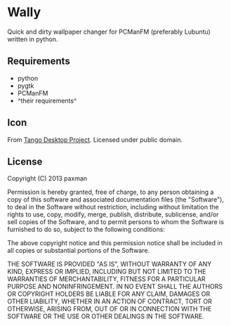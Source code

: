Wally
====================

Quick and dirty wallpaper changer for PCManFM (preferably Lubuntu) written in python.

Requirements
---------------------
* python
* pygtk
* PCManFM
* ^their requirements^

Icon
---------------------
From [Tango Desktop Project](http://tango.freedesktop.org/Tango_Desktop_Project).
Licensed under public domain.

License
---------------------
Copyright (C) 2013 paxman

Permission is hereby granted, free of charge, to any person obtaining a copy of this software and associated documentation files (the "Software"), to deal in the Software without restriction, including without limitation the rights to use, copy, modify, merge, publish, distribute, sublicense, and/or sell copies of the Software, and to permit persons to whom the Software is furnished to do so, subject to the following conditions:

The above copyright notice and this permission notice shall be included in all copies or substantial portions of the Software.

THE SOFTWARE IS PROVIDED "AS IS", WITHOUT WARRANTY OF ANY KIND, EXPRESS OR IMPLIED, INCLUDING BUT NOT LIMITED TO THE WARRANTIES OF MERCHANTABILITY, FITNESS FOR A PARTICULAR PURPOSE AND NONINFRINGEMENT. IN NO EVENT SHALL THE AUTHORS OR COPYRIGHT HOLDERS BE LIABLE FOR ANY CLAIM, DAMAGES OR OTHER LIABILITY, WHETHER IN AN ACTION OF CONTRACT, TORT OR OTHERWISE, ARISING FROM, OUT OF OR IN CONNECTION WITH THE SOFTWARE OR THE USE OR OTHER DEALINGS IN THE SOFTWARE.
